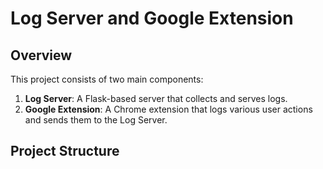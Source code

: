 # Log Server and Google Extension

## Overview

This project consists of two main components:
1. **Log Server**: A Flask-based server that collects and serves logs.
2. **Google Extension**: A Chrome extension that logs various user actions and sends them to the Log Server.

## Project Structure
